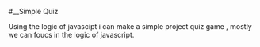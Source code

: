 #__Simple Quiz

Using the logic of javascipt i can make a simple project quiz game , mostly we can foucs in the logic of javascript.
